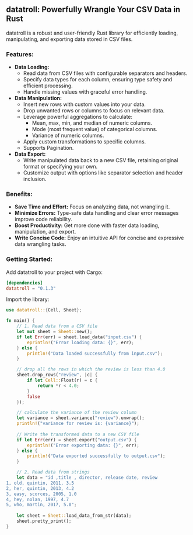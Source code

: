 ## datatroll: Powerfully Wrangle Your CSV Data in Rust
datatroll is a robust and user-friendly Rust library for efficiently loading, manipulating, and exporting data stored in CSV files.

### Features:
- **Data Loading:**
  - Read data from CSV files with configurable separators and headers.
  - Specify data types for each column, ensuring type safety and efficient processing.
  - Handle missing values with graceful error handling.
- **Data Manipulation:**
    - Insert new rows with custom values into your data.
    - Drop unwanted rows or columns to focus on relevant data.
    - Leverage powerful aggregations to calculate:
        - Mean, max, min, and median of numeric columns.
        - Mode (most frequent value) of categorical columns.
        - Variance of numeric columns.
    - Apply custom transformations to specific columns.
    - Supports Pagination.
- **Data Export:**
    - Write manipulated data back to a new CSV file, retaining original format or specifying your own.
    - Customize output with options like separator selection and header inclusion.
### Benefits:
- **Save Time and Effort:** Focus on analyzing data, not wrangling it.
- **Minimize Errors:** Type-safe data handling and clear error messages improve code reliability.
- **Boost Productivity:** Get more done with faster data loading, manipulation, and export.
- **Write Concise Code:** Enjoy an intuitive API for concise and expressive data wrangling tasks.
### Getting Started:
Add datatroll to your project with Cargo:
```toml
[dependencies]
datatroll = "0.1.3"
```
Import the library:

```rust
use datatroll::{Cell, Sheet};

fn main() {
    // 1. Read data from a CSV file
    let mut sheet = Sheet::new();
    if let Err(err) = sheet.load_data("input.csv") {
        eprintln!("Error loading data: {}", err);
    } else {
        println!("Data loaded successfully from input.csv");
    }

    // drop all the rows in which the review is less than 4.0
    sheet.drop_rows("review", |c| {
        if let Cell::Float(r) = c {
            return *r < 4.0;
        }
        false
    });

    // calculate the variance of the review column
    let variance = sheet.variance("review").unwrap();
    println!("variance for review is: {variance}");
    
    // Write the transformed data to a new CSV file
    if let Err(err) = sheet.export("output.csv") {
        eprintln!("Error exporting data: {}", err);
    } else {
        println!("Data exported successfully to output.csv");
    }

    // 2. Read data from strings
    let data = "id ,title , director, release date, review
1, old, quintin, 2011, 3.5
2, her, quintin, 2013, 4.2
3, easy, scorces, 2005, 1.0
4, hey, nolan, 1997, 4.7
5, who, martin, 2017, 5.0";
    
    let sheet = Sheet::load_data_from_str(data);
    sheet.pretty_print();
}
```
